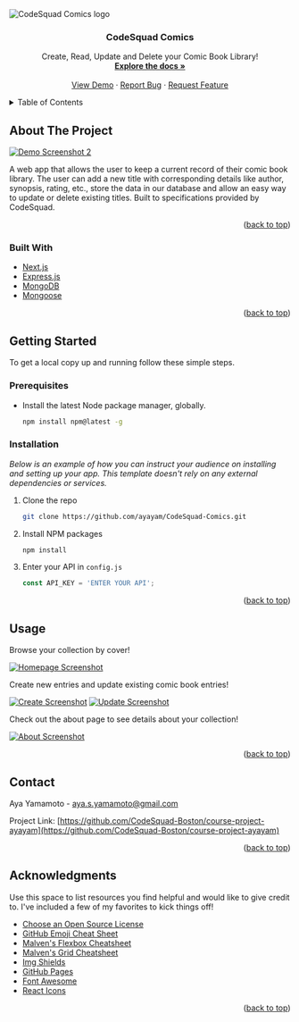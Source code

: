 <div id="top"></div>

<!-- PROJECT LOGO -->
<img src="/public/images/CodeSquad-Comics-logo.png" alt="CodeSquad Comics logo">
<br />
<div align="center">

  <h3 align="center">CodeSquad Comics</h3>

  <p align="center">
    Create, Read, Update and Delete your Comic Book Library!
    <br />
    <a href="https://github.com/othneildrew/Best-README-Template"><strong>Explore the docs »</strong></a>
    <br />
    <br />
    <a href="https://github.com/othneildrew/Best-README-Template">View Demo</a>
    ·
    <a href="https://github.com/ayayam/CodeSquad-Comics.git">Report Bug</a>
    ·
    <a href="https://github.com/ayayam/CodeSquad-Comics.git">Request Feature</a>
  </p>
</div>



<!-- TABLE OF CONTENTS -->
<details>
  <summary>Table of Contents</summary>
  <ol>
    <li>
      <a href="#about-the-project">About The Project</a>
      <ul>
        <li><a href="#built-with">Built With</a></li>
      </ul>
    </li>
    <li>
      <a href="#getting-started">Getting Started</a>
      <ul>
        <li><a href="#prerequisites">Prerequisites</a></li>
        <li><a href="#installation">Installation</a></li>
      </ul>
    </li>
    <li><a href="#usage">Usage</a></li>
    <li><a href="#contact">Contact</a></li>
    <li><a href="#acknowledgments">Acknowledgments</a></li>
  </ol>
</details>



<!-- ABOUT THE PROJECT -->
## About The Project

[![Demo Screenshot 2](/public/images/Demo_Screenshot2.png)](https://github.com/ayayam/CodeSquad-Comics.git)

A web app that allows the user to keep a current record of their comic book library. The user can add a new title with corresponding details like author, synopsis, rating, etc., store the data in our database and allow an easy way to update or delete existing titles. Built to specifications provided by CodeSquad.


<p align="right">(<a href="#top">back to top</a>)</p>



### Built With

* [Next.js](https://nextjs.org/)
* [Express.js](https://expressjs.com/)
* [MongoDB](https://www.mongodb.com/)
* [Mongoose](https://mongoosejs.com/)

<p align="right">(<a href="#top">back to top</a>)</p>



<!-- GETTING STARTED -->
## Getting Started

To get a local copy up and running follow these simple steps.

### Prerequisites

* Install the latest Node package manager, globally.
  ```sh
  npm install npm@latest -g
  ```

### Installation

_Below is an example of how you can instruct your audience on installing and setting up your app. This template doesn't rely on any external dependencies or services._

1. Clone the repo
   ```sh
   git clone https://github.com/ayayam/CodeSquad-Comics.git
   ```
2. Install NPM packages
   ```sh
   npm install
   ```
4. Enter your API in `config.js`
   ```js
   const API_KEY = 'ENTER YOUR API';
   ```

<p align="right">(<a href="#top">back to top</a>)</p>



<!-- USAGE EXAMPLES -->
## Usage

Browse your collection by cover!

[![Homepage Screenshot](/public/images/home_screenshot.png)](https://github.com/ayayam/CodeSquad-Comics.git)

Create new entries and update existing comic book entries!

[![Create Screenshot](/public/images/create_screenshot.png)](https://github.com/ayayam/CodeSquad-Comics.git)
[![Update Screenshot](/public/images/update_screenshot.png)](https://github.com/ayayam/CodeSquad-Comics.git)

Check out the about page to see details about your collection!

[![About Screenshot](/public/images/about_screenshot.png)](https://github.com/ayayam/CodeSquad-Comics.git)


<p align="right">(<a href="#top">back to top</a>)</p>



<!-- CONTACT -->
## Contact

Aya Yamamoto - aya.s.yamamoto@gmail.com

Project Link: [https://github.com/CodeSquad-Boston/course-project-ayayam](https://github.com/CodeSquad-Boston/course-project-ayayam)

<p align="right">(<a href="#top">back to top</a>)</p>



<!-- ACKNOWLEDGMENTS -->
## Acknowledgments

Use this space to list resources you find helpful and would like to give credit to. I've included a few of my favorites to kick things off!

* [Choose an Open Source License](https://choosealicense.com)
* [GitHub Emoji Cheat Sheet](https://www.webpagefx.com/tools/emoji-cheat-sheet)
* [Malven's Flexbox Cheatsheet](https://flexbox.malven.co/)
* [Malven's Grid Cheatsheet](https://grid.malven.co/)
* [Img Shields](https://shields.io)
* [GitHub Pages](https://pages.github.com)
* [Font Awesome](https://fontawesome.com)
* [React Icons](https://react-icons.github.io/react-icons/search)

<p align="right">(<a href="#top">back to top</a>)</p>